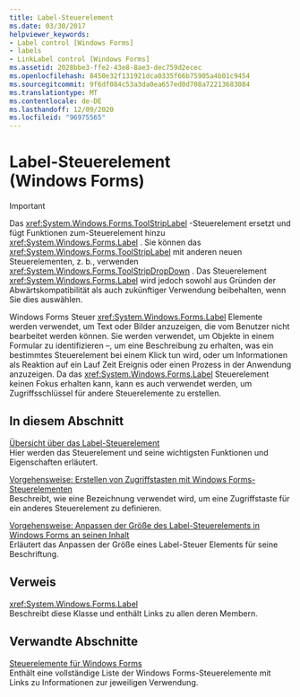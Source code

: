 ```yaml
---
title: Label-Steuerelement
ms.date: 03/30/2017
helpviewer_keywords:
- Label control [Windows Forms]
- labels
- LinkLabel control [Windows Forms]
ms.assetid: 2028bbe3-ffe2-43e8-8ae3-dec759d2ecec
ms.openlocfilehash: 8450e32f131921dca0335f66b75905a4b01c9454
ms.sourcegitcommit: 9f6df084c53a3da0ea657ed0d708a72213683084
ms.translationtype: MT
ms.contentlocale: de-DE
ms.lasthandoff: 12/09/2020
ms.locfileid: "96975565"
---
```

# <a name="label-control-windows-forms"></a>Label-Steuerelement (Windows Forms)
> [!IMPORTANT]
> Das <xref:System.Windows.Forms.ToolStripLabel> -Steuerelement ersetzt und fügt Funktionen zum-Steuerelement hinzu <xref:System.Windows.Forms.Label> . Sie können das <xref:System.Windows.Forms.ToolStripLabel> mit anderen neuen Steuerelementen, z. b., verwenden <xref:System.Windows.Forms.ToolStripDropDown> . Das Steuerelement <xref:System.Windows.Forms.Label> wird jedoch sowohl aus Gründen der Abwärtskompatibilität als auch zukünftiger Verwendung beibehalten, wenn Sie dies auswählen.  
  
 Windows Forms Steuer <xref:System.Windows.Forms.Label> Elemente werden verwendet, um Text oder Bilder anzuzeigen, die vom Benutzer nicht bearbeitet werden können. Sie werden verwendet, um Objekte in einem Formular zu identifizieren –, um eine Beschreibung zu erhalten, was ein bestimmtes Steuerelement bei einem Klick tun wird, oder um Informationen als Reaktion auf ein Lauf Zeit Ereignis oder einen Prozess in der Anwendung anzuzeigen. Da das <xref:System.Windows.Forms.Label> Steuerelement keinen Fokus erhalten kann, kann es auch verwendet werden, um Zugriffsschlüssel für andere Steuerelemente zu erstellen.  
  
## <a name="in-this-section"></a>In diesem Abschnitt  
 [Übersicht über das Label-Steuerelement](label-control-overview-windows-forms.md)  
 Hier werden das Steuerelement und seine wichtigsten Funktionen und Eigenschaften erläutert.  
  
 [Vorgehensweise: Erstellen von Zugriffstasten mit Windows Forms-Steuerelementen](how-to-create-access-keys-with-windows-forms-label-controls.md)  
 Beschreibt, wie eine Bezeichnung verwendet wird, um eine Zugriffstaste für ein anderes Steuerelement zu definieren.  
  
 [Vorgehensweise: Anpassen der Größe des Label-Steuerelements in Windows Forms an seinen Inhalt](how-to-size-a-windows-forms-label-control-to-fit-its-contents.md)  
 Erläutert das Anpassen der Größe eines Label-Steuer Elements für seine Beschriftung.  
  
## <a name="reference"></a>Verweis  
 <xref:System.Windows.Forms.Label>  
 Beschreibt diese Klasse und enthält Links zu allen deren Membern.  
  
## <a name="related-sections"></a>Verwandte Abschnitte  
 [Steuerelemente für Windows Forms](controls-to-use-on-windows-forms.md)  
 Enthält eine vollständige Liste der Windows Forms-Steuerelemente mit Links zu Informationen zur jeweiligen Verwendung.
